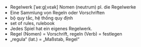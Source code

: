 - Regelwerk [ˈʁeːɡl̩ˌvɛʁk]	Nomen (neutrum) pl. die Regelwerke
- Eine Sammlung von Regeln oder Vorschriften
- bộ quy tắc, hệ thống quy định
- set of rules, rulebook
- Jedes Spiel hat ein eigenes Regelwerk.
- Regel (Nomen) = Vorschrift, regeln (Verb) = festlegen
- „regula“ (lat.) = „Maßstab, Regel“